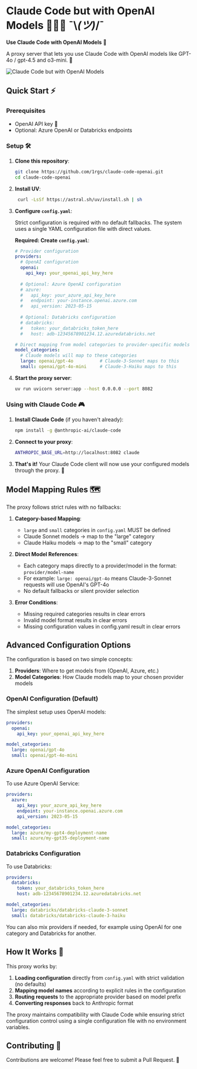 # Claude Code but with OpenAI Models 🧙‍♂️🔄 ¯\\_(ツ)_/¯

**Use Claude Code with OpenAI Models** 🤝

A proxy server that lets you use Claude Code with OpenAI models like GPT-4o / gpt-4.5 and o3-mini. 🌉


![Claude Code but with OpenAI Models](pic.png)

## Quick Start ⚡

### Prerequisites

- OpenAI API key 🔑
- Optional: Azure OpenAI or Databricks endpoints

### Setup 🛠️

1. **Clone this repository**:
   ```bash
   git clone https://github.com/1rgs/claude-code-openai.git
   cd claude-code-openai
   ```

2. **Install UV**:
   ```bash
    curl -LsSf https://astral.sh/uv/install.sh | sh
   ```

3. **Configure `config.yaml`**:

   Strict configuration is required with no default fallbacks. The system uses a single YAML configuration file with direct values.

   **Required: Create `config.yaml`**:
   
   ```yaml
   # Provider configuration
   providers:
     # OpenAI configuration
     openai:
       api_key: your_openai_api_key_here
     
     # Optional: Azure OpenAI configuration
     # azure:
     #   api_key: your_azure_api_key_here
     #   endpoint: your-instance.openai.azure.com
     #   api_version: 2023-05-15
     
     # Optional: Databricks configuration
     # databricks:
     #   token: your_databricks_token_here
     #   host: adb-12345678901234.12.azuredatabricks.net

   # Direct mapping from model categories to provider-specific models
   model_categories:
     # Claude models will map to these categories
     large: openai/gpt-4o          # Claude-3-Sonnet maps to this
     small: openai/gpt-4o-mini     # Claude-3-Haiku maps to this
   ```

4. **Start the proxy server**:
   ```bash
   uv run uvicorn server:app --host 0.0.0.0 --port 8082
   ```

### Using with Claude Code 🎮

1. **Install Claude Code** (if you haven't already):
   ```bash
   npm install -g @anthropic-ai/claude-code
   ```

2. **Connect to your proxy**:
   ```bash
   ANTHROPIC_BASE_URL=http://localhost:8082 claude
   ```

3. **That's it!** Your Claude Code client will now use your configured models through the proxy. 🎯

## Model Mapping Rules 🗺️

The proxy follows strict rules with no fallbacks:

1. **Category-based Mapping**: 
   - `large` and `small` categories in `config.yaml` MUST be defined
   - Claude Sonnet models → map to the "large" category
   - Claude Haiku models → map to the "small" category

2. **Direct Model References**:
   - Each category maps directly to a provider/model in the format: `provider/model-name`
   - For example: `large: openai/gpt-4o` means Claude-3-Sonnet requests will use OpenAI's GPT-4o
   - No default fallbacks or silent provider selection

3. **Error Conditions**:
   - Missing required categories results in clear errors
   - Invalid model format results in clear errors
   - Missing configuration values in config.yaml result in clear errors

## Advanced Configuration Options

The configuration is based on two simple concepts:
1. **Providers**: Where to get models from (OpenAI, Azure, etc.)
2. **Model Categories**: How Claude models map to your chosen provider models

### OpenAI Configuration (Default)

The simplest setup uses OpenAI models:

```yaml
providers:
  openai:
    api_key: your_openai_api_key_here

model_categories:
  large: openai/gpt-4o
  small: openai/gpt-4o-mini
```

### Azure OpenAI Configuration

To use Azure OpenAI Service:

```yaml
providers:
  azure:
    api_key: your_azure_api_key_here
    endpoint: your-instance.openai.azure.com
    api_version: 2023-05-15

model_categories:
  large: azure/my-gpt4-deployment-name
  small: azure/my-gpt35-deployment-name
```

### Databricks Configuration

To use Databricks:

```yaml
providers:
  databricks:
    token: your_databricks_token_here
    host: adb-12345678901234.12.azuredatabricks.net

model_categories:
  large: databricks/databricks-claude-3-sonnet
  small: databricks/databricks-claude-3-haiku
```

You can also mix providers if needed, for example using OpenAI for one category and Databricks for another.

## How It Works 🧩

This proxy works by:

1. **Loading configuration** directly from `config.yaml` with strict validation (no defaults)
2. **Mapping model names** according to explicit rules in the configuration
3. **Routing requests** to the appropriate provider based on model prefix
4. **Converting responses** back to Anthropic format

The proxy maintains compatibility with Claude Code while ensuring strict configuration control using a single configuration file with no environment variables.

## Contributing 🤝

Contributions are welcome! Please feel free to submit a Pull Request. 🎁